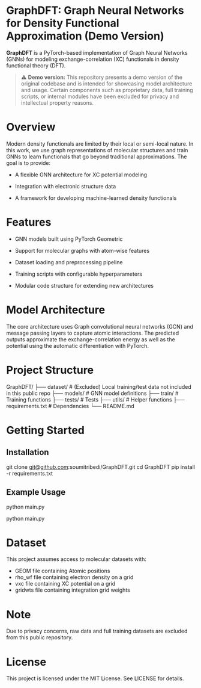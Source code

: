 # GraphDFT: Graph Neural Networks for Density Functional Approximation (Demo Version)
**GraphDFT** is a PyTorch-based implementation of Graph Neural Networks (GNNs) for modeling exchange-correlation (XC) functionals in density functional theory (DFT).

> ⚠️ **Demo version:**
This repository presents a demo version of the original codebase and is intended for showcasing model architecture and usage. Certain components such as proprietary data, full training scripts, or internal modules have been excluded for privacy and intellectual property reasons.

# Overview
Modern density functionals are limited by their local or semi-local nature. In this work, we use graph representations of molecular structures and train GNNs to learn functionals that go beyond traditional approximations. The goal is to provide:

- A flexible GNN architecture for XC potential modeling

- Integration with electronic structure data 

- A framework for developing machine-learned density functionals

# Features

- GNN models built using PyTorch Geometric

- Support for molecular graphs with atom-wise features

- Dataset loading and preprocessing pipeline

- Training scripts with configurable hyperparameters

- Modular code structure for extending new architectures

# Model Architecture
The core architecture uses Graph convolutional neural networks (GCN) and message passing layers to capture atomic interactions. The predicted outputs approximate the exchange-correlation energy as well as the potential using the automatic differentiation with PyTorch.

# Project Structure
GraphDFT/
├── dataset/             # (Excluded) Local training/test data not included in this public repo
├── models/              # GNN model definitions
├── train/               # Training functions
├── tests/               # Tests
├── utils/               # Helper functions
├── requirements.txt     # Dependencies
└── README.md

# Getting Started
## Installation
git clone git@github.com:soumitribedi/GraphDFT.git
cd GraphDFT
pip install -r requirements.txt

## Example Usage
python main.py

python main.py

# Dataset
This project assumes access to molecular datasets with:
- GEOM file containing Atomic positions
- rho_wf file containing electron density on a grid 
- vxc file containing XC potential on a grid
- gridwts file containing integration grid weights

# Note
Due to privacy concerns, raw data and full training datasets are excluded from this public repository.

# License
This project is licensed under the MIT License. See LICENSE for details.

